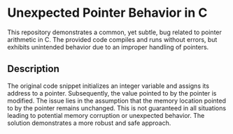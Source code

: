 # Unexpected Pointer Behavior in C

This repository demonstrates a common, yet subtle, bug related to pointer arithmetic in C. The provided code compiles and runs without errors, but exhibits unintended behavior due to an improper handling of pointers.

## Description
The original code snippet initializes an integer variable and assigns its address to a pointer. Subsequently, the value pointed to by the pointer is modified. The issue lies in the assumption that the memory location pointed to by the pointer remains unchanged. This is not guaranteed in all situations leading to potential memory corruption or unexpected behavior.  The solution demonstrates a more robust and safe approach.
